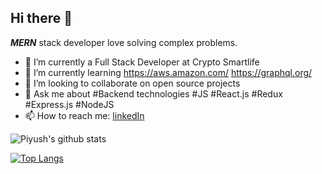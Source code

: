 
 <!-- **pr2897** is a ✨ _special_ ✨ repository because its `README.md` (this file) appears on your GitHub profile.-->

## Hi there 👋  

 ***MERN***  stack developer 
love solving complex problems.

- 🔭 I’m currently a Full Stack Developer at Crypto Smartlife
- 🌱 I’m currently learning https://aws.amazon.com/ https://graphql.org/
- 👯 I’m looking to collaborate on open source projects
- 💬 Ask me about #Backend technologies #JS #React.js #Redux #Express.js #NodeJS
- 📫 How to reach me: [linkedIn](https://www.linkedin.com/in/piyushrajkhg/)

![Piyush's github stats](https://github-readme-stats.vercel.app/api?username=pr2897&show_icons=true&theme=dark)


[![Top Langs](https://github-readme-stats.vercel.app/api/top-langs/?username=pr2897&show_icons=true&theme=dark)](https://github.com/pr2897)

  
